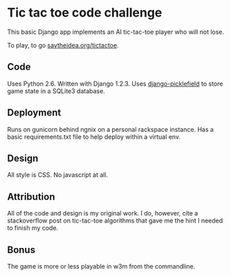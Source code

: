 Tic tac toe code challenge
==========================

This basic Django app implements an AI tic-tac-toe player who will not lose.

To play, to go [saytheidea.org/tictactoe](http://saytheidea.org/tictactoe).

Code
----
Uses Python 2.6. Written with Django 1.2.3. Uses [django-picklefield](http://djangopackages.com/packages/p/django-picklefield/) to store game state in a SQLite3 database.

Deployment
----------
Runs on gunicorn behind ngnix on a personal rackspace instance. Has a basic requirements.txt file to help deploy within a virtual env.

Design
------
All style is CSS. No javascript at all.

Attribution
-----------
All of the code and design is my original work. I do, however, cite a stackoverflow post on tic-tac-toe algorithms that gave me the hint I needed to finish my code.

Bonus
-----
The game is more or less playable in w3m from the commandline.
